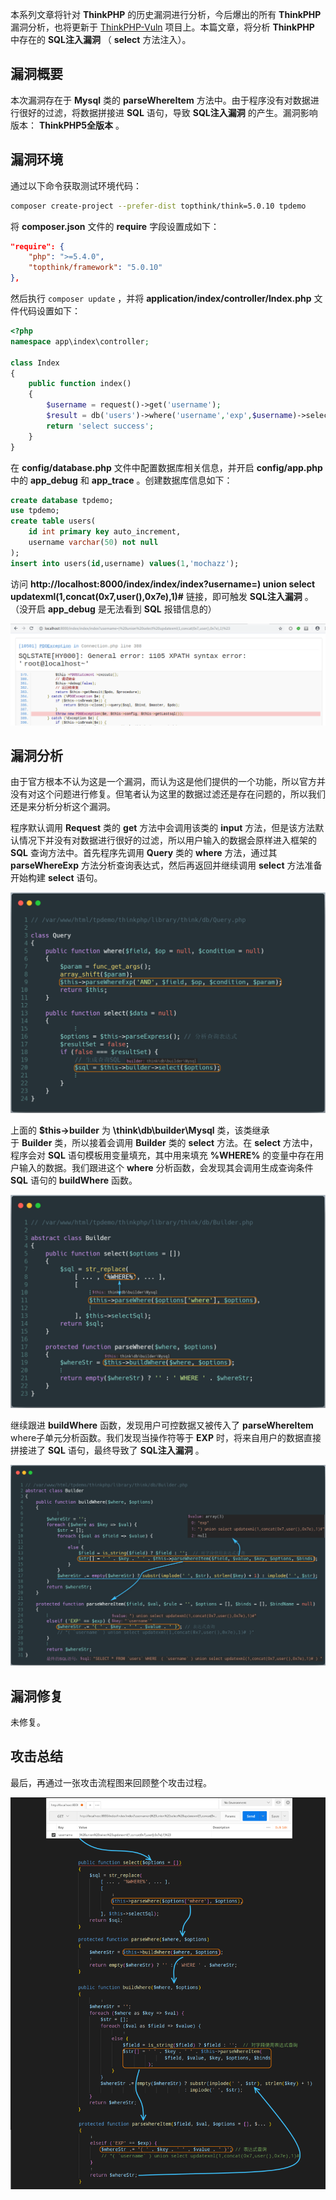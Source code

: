 本系列文章将针对 **ThinkPHP** 的历史漏洞进行分析，今后爆出的所有 **ThinkPHP** 漏洞分析，也将更新于 [ThinkPHP-Vuln](https://github.com/Mochazz/ThinkPHP-Vuln) 项目上。本篇文章，将分析 **ThinkPHP** 中存在的 **SQL注入漏洞** （ **select** 方法注入）。

## 漏洞概要

本次漏洞存在于 **Mysql** 类的 **parseWhereItem** 方法中。由于程序没有对数据进行很好的过滤，将数据拼接进 **SQL** 语句，导致 **SQL注入漏洞** 的产生。漏洞影响版本： **ThinkPHP5全版本** 。

## 漏洞环境

通过以下命令获取测试环境代码：

```bash
composer create-project --prefer-dist topthink/think=5.0.10 tpdemo
```

将 **composer.json** 文件的 **require** 字段设置成如下：

```json
"require": {
    "php": ">=5.4.0",
    "topthink/framework": "5.0.10"
},
```

然后执行 `composer update` ，并将 **application/index/controller/Index.php** 文件代码设置如下：

```php
<?php
namespace app\index\controller;

class Index
{
    public function index()
    {
        $username = request()->get('username');
        $result = db('users')->where('username','exp',$username)->select();
        return 'select success';
    }
}
```

在 **config/database.php** 文件中配置数据库相关信息，并开启 **config/app.php** 中的 **app_debug** 和 **app_trace** 。创建数据库信息如下：

```sql
create database tpdemo;
use tpdemo;
create table users(
	id int primary key auto_increment,
	username varchar(50) not null
);
insert into users(id,username) values(1,'mochazz');
```

访问 **http://localhost:8000/index/index/index?username=) union select updatexml(1,concat(0x7,user(),0x7e),1)#** 链接，即可触发 **SQL注入漏洞** 。（没开启 **app_debug** 是无法看到 **SQL** 报错信息的）

![1](ThinkPHP5漏洞分析之SQL注入3/1.png)

## 漏洞分析

由于官方根本不认为这是一个漏洞，而认为这是他们提供的一个功能，所以官方并没有对这个问题进行修复。但笔者认为这里的数据过滤还是存在问题的，所以我们还是来分析分析这个漏洞。

程序默认调用 **Request** 类的 **get** 方法中会调用该类的 **input** 方法，但是该方法默认情况下并没有对数据进行很好的过滤，所以用户输入的数据会原样进入框架的 **SQL** 查询方法中。首先程序先调用 **Query** 类的 **where** 方法，通过其 **parseWhereExp** 方法分析查询表达式，然后再返回并继续调用 **select** 方法准备开始构建 **select** 语句。

![2](ThinkPHP5漏洞分析之SQL注入3/2.png)

上面的 **$this->builder** 为 **\think\db\builder\Mysql** 类，该类继承于 **Builder** 类，所以接着会调用 **Builder** 类的 **select** 方法。在 **select** 方法中，程序会对 **SQL** 语句模板用变量填充，其中用来填充 **%WHERE%** 的变量中存在用户输入的数据。我们跟进这个 **where** 分析函数，会发现其会调用生成查询条件 **SQL** 语句的 **buildWhere** 函数。

![3](ThinkPHP5漏洞分析之SQL注入3/3.png)

继续跟进 **buildWhere** 函数，发现用户可控数据又被传入了 **parseWhereItem** where子单元分析函数。我们发现当操作符等于 **EXP** 时，将来自用户的数据直接拼接进了 **SQL** 语句，最终导致了 **SQL注入漏洞** 。

![4](ThinkPHP5漏洞分析之SQL注入3/4.png)

## 漏洞修复

未修复。

## 攻击总结

最后，再通过一张攻击流程图来回顾整个攻击过程。

![5](ThinkPHP5漏洞分析之SQL注入3/5.png)
